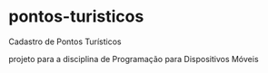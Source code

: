 # pontos-turisticos
Cadastro de Pontos Turísticos

projeto para a disciplina de Programação para Dispositivos Móveis
